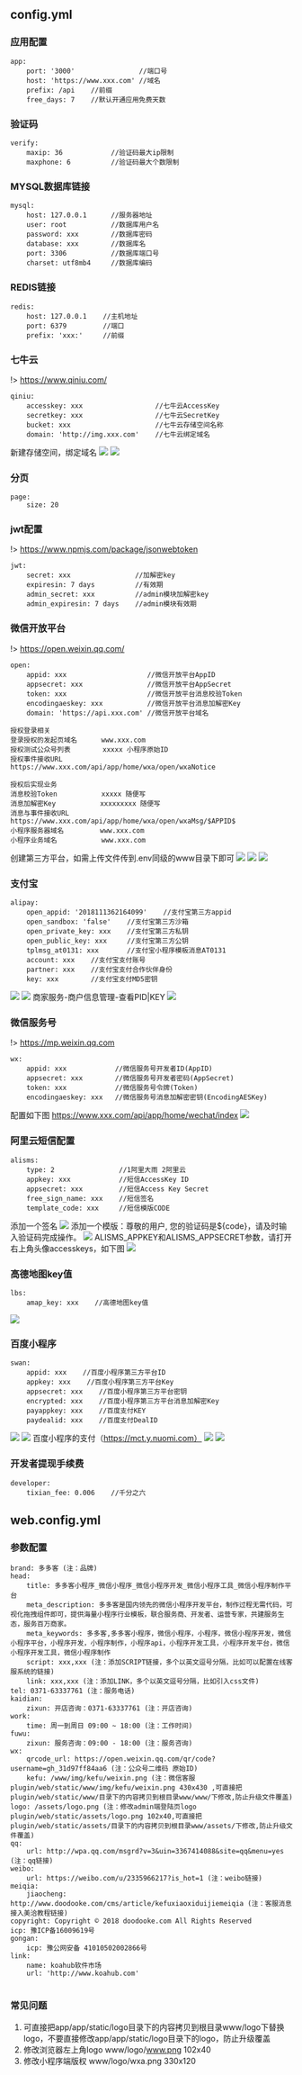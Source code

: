 ## **config.yml**

### 应用配置
```
app:
    port: '3000'                //端口号
    host: 'https://www.xxx.com' //域名
    prefix: /api    //前缀
    free_days: 7    //默认开通应用免费天数
```

### 验证码
```
verify:
    maxip: 36            //验证码最大ip限制
    maxphone: 6          //验证码最大个数限制
```

### MYSQL数据库链接
```
mysql:
    host: 127.0.0.1      //服务器地址
    user: root           //数据库用户名
    password: xxx        //数据库密码
    database: xxx        //数据库名
    port: 3306           //数据库端口号
    charset: utf8mb4     //数据库编码
```

### REDIS链接
```
redis:
    host: 127.0.0.1    //主机地址
    port: 6379         //端口
    prefix: 'xxx:'     //前缀
```

### 七牛云
!> https://www.qiniu.com/

```
qiniu:
    accesskey: xxx                  //七牛云AccessKey
    secretkey: xxx                  //七牛云SecretKey
    bucket: xxx                     //七牛云存储空间名称
    domain: 'http://img.xxx.com'    //七牛云绑定域名
```
新建存储空间，绑定域名
![](./thumb/qiniu1.jpg)
![](./thumb/qiniu2.jpg)

### 分页
```
page:
    size: 20
```

### jwt配置
!> https://www.npmjs.com/package/jsonwebtoken
```
jwt:
    secret: xxx                //加解密key
    expiresin: 7 days          //有效期
    admin_secret: xxx          //admin模块加解密key
    admin_expiresin: 7 days    //admin模块有效期
```

### 微信开放平台 
!> https://open.weixin.qq.com/
```
open:
    appid: xxx                    //微信开放平台AppID
    appsecret: xxx                //微信开放平台AppSecret
    token: xxx                    //微信开放平台消息校验Token
    encodingaeskey: xxx           //微信开放平台消息加解密Key
    domain: 'https://api.xxx.com' //微信开放平台域名
```
```
授权登录相关
登录授权的发起页域名      www.xxx.com
授权测试公众号列表        xxxxx 小程序原始ID
授权事件接收URL          https://www.xxx.com/api/app/home/wxa/open/wxaNotice

授权后实现业务
消息校验Token           xxxxx 随便写
消息加解密Key           xxxxxxxxx 随便写
消息与事件接收URL        https://www.xxx.com/api/app/home/wxa/open/wxaMsg/$APPID$
小程序服务器域名         www.xxx.com
小程序业务域名           www.xxx.com
```
创建第三方平台，如需上传文件传到.env同级的www目录下即可
![](./thumb/wx_kaifang1.jpg)
![](./thumb/wx_kaifang2.jpg)
![](./thumb/wx_kaifang3.png)

### 支付宝
```
alipay:
    open_appid: '2018111362164099'    //支付宝第三方appid
    open_sandbox: 'false'    //支付宝第三方沙箱
    open_private_key: xxx    //支付宝第三方私钥
    open_public_key: xxx     //支付宝第三方公钥
    tplmsg_at0131: xxx       //支付宝小程序模板消息AT0131
    account: xxx    //支付宝支付账号
    partner: xxx    //支付宝支付合作伙伴身份
    key: xxx        //支付宝支付MD5密钥
```
![](./thumb/alipay_1.png)
![](./thumb/alipay_2.png)
商家服务-商户信息管理-查看PID|KEY 
![](./thumb/alipay_3.jpg)

### 微信服务号
!> https://mp.weixin.qq.com
```
wx:
    appid: xxx            //微信服务号开发者ID(AppID)
    appsecret: xxx        //微信服务号开发者密码(AppSecret)
    token: xxx            //微信服务号令牌(Token)
    encodingaeskey: xxx   //微信服务号消息加解密密钥(EncodingAESKey)
```
配置如下图
https://www.xxx.com/api/app/home/wechat/index
![](./thumb/wx_fuwuhao.png)

### 阿里云短信配置
```
alisms:
    type: 2                //1阿里大雨 2阿里云
    appkey: xxx            //短信AccessKey ID
    appsecret: xxx         //短信Access Key Secret
    free_sign_name: xxx    //短信签名
    template_code: xxx     //短信模版CODE
```
添加一个签名
![](./thumb/alisms_1.jpg)
添加一个模版：尊敬的用户, 您的验证码是${code}，请及时输入验证码完成操作。
![](./thumb/alisms_2.jpg)
ALISMS_APPKEY和ALISMS_APPSECRET参数，请打开右上角头像accesskeys，如下图
![](./thumb/alisms_3.jpg)

### 高德地图key值
```
lbs:
    amap_key: xxx    //高德地图key值
```
![](./thumb/libs_map_1.png)

### 百度小程序
```
swan:
    appid: xxx    //百度小程序第三方平台ID
    appkey: xxx    //百度小程序第三方平台Key
    appsecret: xxx    //百度小程序第三方平台密钥
    encrypted: xxx    //百度小程序第三方平台消息加解密Key
    payappkey: xxx    //百度支付KEY
    paydealid: xxx    //百度支付DealID
```
![](./thumb/swan_1.png)
![](./thumb/swan_2.png)
百度小程序的支付（https://mct.y.nuomi.com）
![](./thumb/swan_3.png)
![](./thumb/swan_4.png)

### 开发者提现手续费
```
developer:
    tixian_fee: 0.006    //千分之六
```

## **web.config.yml**

### 参数配置

```
brand: 多多客 (注：品牌)
head:
    title: 多多客小程序_微信小程序_微信小程序开发_微信小程序工具_微信小程序制作平台
    meta_description: 多多客是国内领先的微信小程序开发平台，制作过程无需代码，可视化拖拽组件即可，提供海量小程序行业模板，联合服务商、开发者、运营专家，共建服务生态，服务百万商家。
    meta_keywords: 多多客,多多客小程序，微信小程序，小程序，微信小程序开发，微信小程序平台，小程序开发，小程序制作，小程序api，小程序开发工具，小程序开发平台，微信小程序开发工具，微信小程序制作
    script: xxx,xxx (注：添加SCRIPT链接，多个以英文逗号分隔，比如可以配置在线客服系统的链接)
    link: xxx,xxx (注：添加LINK，多个以英文逗号分隔，比如引入css文件)
tel: 0371-63337761 (注：服务电话)
kaidian:
    zixun: 开店咨询：0371-63337761 (注：开店咨询)
work:
    time: 周一到周日 09:00 ~ 18:00 (注：工作时间)
fuwu:
    zixun: 服务咨询：09:00 - 18:00 (注：服务咨询)
wx:
    qrcode_url: https://open.weixin.qq.com/qr/code?username=gh_31d97ff84aa6 (注：公众号二维码 原始ID)
    kefu: /www/img/kefu/weixin.png (注：微信客服 plugin/web/static/www/img/kefu/weixin.png 430x430 ,可直接把plugin/web/static/www/目录下的内容拷贝到根目录www/www/下修改,防止升级文件覆盖)
logo: /assets/logo.png (注：修改admin端登陆页logo plugin/web/static/assets/logo.png 102x40,可直接把plugin/web/static/assets/目录下的内容拷贝到根目录www/assets/下修改,防止升级文件覆盖)
qq:
    url: http://wpa.qq.com/msgrd?v=3&uin=3367414088&site=qq&menu=yes (注：qq链接)
weibo:
    url: https://weibo.com/u/2335966217?is_hot=1 (注：weibo链接)
meiqia:
    jiaocheng: http://www.doodooke.com/cms/article/kefuxiaoxiduijiemeiqia (注：客服消息接入美洽教程链接)
copyright: Copyright © 2018 doodooke.com All Rights Reserved
icp: 豫ICP备16009619号
gongan:
    icp: 豫公网安备 41010502002866号
link:
    name: koahub软件市场
    url: 'http://www.koahub.com'


```
### 常见问题

1. 可直接把app/app/static/logo目录下的内容拷贝到根目录www/logo下替换logo，不要直接修改app/app/static/logo目录下的logo，防止升级覆盖
2. 修改浏览器左上角logo www/logo/www.png 102x40
3. 修改小程序端版权 www/logo/wxa.png 330x120


